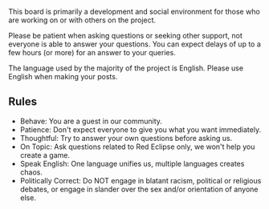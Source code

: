 This board is primarily a development and social environment for those who are working on or with others on the project.

Please be patient when asking questions or seeking other support, not everyone is able to answer your questions. You can expect delays of up to a few hours (or more) for an answer to your queries.

The language used by the majority of the project is English. Please use English when making your posts.

## Rules

* Behave: You are a guest in our community.
* Patience: Don't expect everyone to give you what you want immediately.
* Thoughtful: Try to answer your own questions before asking us.
* On Topic: Ask questions related to Red Eclipse only, we won't help you create a game.
* Speak English: One language unifies us, multiple languages creates chaos.
* Politically Correct: Do NOT engage in blatant racism, political or religious debates, or engage in slander over the sex and/or orientation of anyone else.
